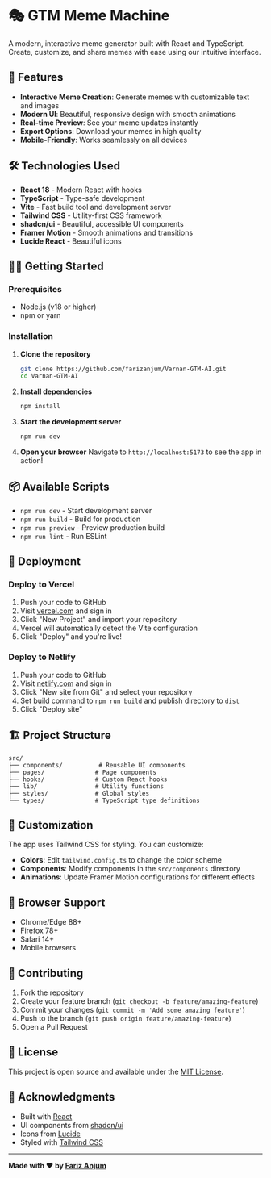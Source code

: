 # 🎭 GTM Meme Machine

A modern, interactive meme generator built with React and TypeScript. Create, customize, and share memes with ease using our intuitive interface.

## 🚀 Features

- **Interactive Meme Creation**: Generate memes with customizable text and images
- **Modern UI**: Beautiful, responsive design with smooth animations
- **Real-time Preview**: See your meme updates instantly
- **Export Options**: Download your memes in high quality
- **Mobile-Friendly**: Works seamlessly on all devices

## 🛠️ Technologies Used

- **React 18** - Modern React with hooks
- **TypeScript** - Type-safe development
- **Vite** - Fast build tool and development server
- **Tailwind CSS** - Utility-first CSS framework
- **shadcn/ui** - Beautiful, accessible UI components
- **Framer Motion** - Smooth animations and transitions
- **Lucide React** - Beautiful icons

## 🏃‍♂️ Getting Started

### Prerequisites

- Node.js (v18 or higher)
- npm or yarn

### Installation

1. **Clone the repository**
   ```bash
   git clone https://github.com/farizanjum/Varnan-GTM-AI.git
   cd Varnan-GTM-AI
   ```

2. **Install dependencies**
   ```bash
   npm install
   ```

3. **Start the development server**
   ```bash
   npm run dev
   ```

4. **Open your browser**
   Navigate to `http://localhost:5173` to see the app in action!

## 📦 Available Scripts

- `npm run dev` - Start development server
- `npm run build` - Build for production
- `npm run preview` - Preview production build
- `npm run lint` - Run ESLint

## 🚀 Deployment

### Deploy to Vercel

1. Push your code to GitHub
2. Visit [vercel.com](https://vercel.com) and sign in
3. Click "New Project" and import your repository
4. Vercel will automatically detect the Vite configuration
5. Click "Deploy" and you're live!

### Deploy to Netlify

1. Push your code to GitHub
2. Visit [netlify.com](https://netlify.com) and sign in
3. Click "New site from Git" and select your repository
4. Set build command to `npm run build` and publish directory to `dist`
5. Click "Deploy site"

## 🏗️ Project Structure

```
src/
├── components/          # Reusable UI components
├── pages/              # Page components
├── hooks/              # Custom React hooks
├── lib/                # Utility functions
├── styles/             # Global styles
└── types/              # TypeScript type definitions
```

## 🎨 Customization

The app uses Tailwind CSS for styling. You can customize:

- **Colors**: Edit `tailwind.config.ts` to change the color scheme
- **Components**: Modify components in the `src/components` directory
- **Animations**: Update Framer Motion configurations for different effects

## 📱 Browser Support

- Chrome/Edge 88+
- Firefox 78+
- Safari 14+
- Mobile browsers

## 🤝 Contributing

1. Fork the repository
2. Create your feature branch (`git checkout -b feature/amazing-feature`)
3. Commit your changes (`git commit -m 'Add some amazing feature'`)
4. Push to the branch (`git push origin feature/amazing-feature`)
5. Open a Pull Request

## 📄 License

This project is open source and available under the [MIT License](LICENSE).

## 🙏 Acknowledgments

- Built with [React](https://reactjs.org/)
- UI components from [shadcn/ui](https://ui.shadcn.com/)
- Icons from [Lucide](https://lucide.dev/)
- Styled with [Tailwind CSS](https://tailwindcss.com/)

---

**Made with ❤️ by [Fariz Anjum](https://github.com/farizanjum)**
